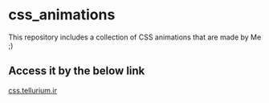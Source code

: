 # css_animations

This repository includes a collection of CSS animations that are made by Me ;)

## Access it by the below link
[css.tellurium.ir](https://css.tellurium.ir)

